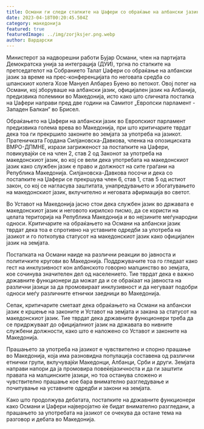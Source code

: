 ```yaml
---
title: Османи ги следи стапките на Џафери со обраќање на албански јазик
date: 2023-04-18T00:20:45.504Z
category: македонија
featured: true
featuredImage: ../img/zorjksjer.png.webp
author: Вардарски
---
```


Министерот за надворешни работи Бујар Османи, член на партијата Демократска унија за интеграција (ДУИ), тргна по стапките на претседателот на Собранието Талат Џафери со обраќање на албански јазик за време на прес-конференцијата по неговата средба со шпанскиот колега Хозе Мануел Албарез Буено во петокот. Овој потег на Османи, кој зборуваше на албански јазик, официјален јазик на Албанија, предизвика полемики во Македонија, исто како што сличната постапка на Џафери направи пред две години на Самитот „Европски парламент - Западен Балкан“ во Брисел.

Обраќањето на Џафери на албански јазик во Европскиот парламент предизвика голема врева во Македонија, при што критичарите тврдат дека тоа ги прекршило законите во земјата за употреба на јазикот. Пратеничката Гордана Силјановска-Давкова, членка на опозициската ВМРО-ДПМНЕ, изрази загриженост за постапките на Џафери, повикувајќи се на член 2, став 2 од Законот за употреба на македонскиот јазик, во кој се вели дека употребата на македонскиот јазик како службен јазик е право и должност на сите граѓани на Република Македонија. Силјановска-Давкова посочи и дека со постапките на Џафери се прекршува член 6, став 1, став 5 од истиот закон, со кој се нагласува заштитата, унапредувањето и збогатувањето на македонскиот јазик, вклучително и неговата афирмација во светот.

Во Уставот на Македонија јасно стои дека службен јазик во државата е македонскиот јазик и неговото кирилско писмо, да се користи на целата територија на Република Македонија и во нејзините меѓународни односи. Критичарите на обраќањето на Османи на албански јазик тврдат дека тоа е спротивно на уставните одредби за употреба на јазикот и го поткопува статусот на македонскиот јазик како официјален јазик на земјата.

Постапката на Османи наиде на различни реакции во јавноста и политичките кругови во Македонија. Поддржувачите тоа го гледаат како гест на инклузивност кон албанското говорно малцинство во земјата, кое сочинува значителен дел од населението. Тие тврдат дека е важно државните функционери да можат да и се обраќаат на јавноста на различни јазици за да промовираат инклузивност и да негуваат подобри односи меѓу различните етнички заедници во Македонија.

Сепак, критичарите сметаат дека обраќањето на Османи на албански јазик е кршење на законите и Уставот на земјата и закана за статусот на македонскиот јазик. Тие тврдат дека државните функционери треба да се придржуваат до официјалниот јазик на државата во нивните службени должности, како што е наложено со Уставот и законите на Македонија.

Прашањето за употреба на јазикот е чувствително и спорно прашање во Македонија, која има разновидна популација составена од различни етнички групи, вклучувајќи Македонци, Албанци, Срби и други. Земјата направи напори да ја промовира повеќејазичноста и да ги заштити правата на малцинските јазици, но тоа останува сложено и чувствително прашање кое бара внимателно разгледување и почитување на уставните одредби и закони на земјата.

Како што продолжува дебатата, постапките на државните функционери како Османи и Џафери најверојатно ќе бидат внимателно разгледани, а прашањето за употребата на јазикот се очекува да остане тема на разговор и дебата во Македонија.
